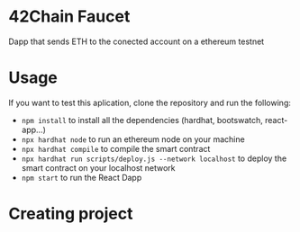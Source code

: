 # 42Chain Faucet

Dapp that sends ETH to the conected account on a ethereum testnet

# Usage

If you want to test this aplication, clone the repository and run the following:

* `npm install` to install all the dependencies (hardhat, bootswatch, react-app...)
* `npx hardhat node` to run an ethereum node on your machine
* `npx hardhat compile` to compile the smart contract
* `npx hardhat run scripts/deploy.js --network localhost` to deploy the smart contract on your localhost network
* `npm start` to run the React Dapp

# Creating project
